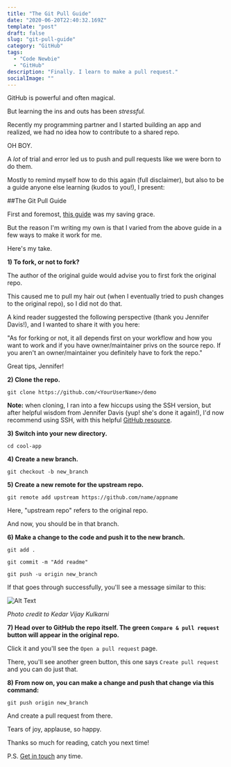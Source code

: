 ```yaml
---
title: "The Git Pull Guide"
date: "2020-06-20T22:40:32.169Z"
template: "post"
draft: false
slug: "git-pull-guide"
category: "GitHub"
tags:
  - "Code Newbie"
  - "GitHub"
description: "Finally. I learn to make a pull request."
socialImage: ""
---
```


GitHub is powerful and often magical.

But learning the ins and outs has been *stressful.*

Recently my programming partner and I started building an app and realized, we had no idea how to contribute to a shared repo.

OH BOY.

A *lot* of trial and error led us to push and pull requests like we were born to do them.

Mostly to remind myself how to do this again (full disclaimer), but also to be a guide anyone else learning (kudos to you!), I present:

##The Git Pull Guide

First and foremost, [this guide](https://opensource.com/article/19/7/create-pull-request-github) was my saving grace.

But the reason I'm writing my own is that I varied from the above guide in a few ways to make it work for me.

Here's my take.

**1) To fork, or not to fork?**

The author of the original guide would advise you to first fork the original repo.

This caused me to pull my hair out (when I eventually tried to push changes to the original repo), so I did not do that.

A kind reader suggested the following perspective (thank you Jennifer Davis!), and I wanted to share it with you here:

"As for forking or not, it all depends first on your workflow and how you want to work and if you have owner/maintainer privs on the source repo. If you aren't an owner/maintainer you definitely have to fork the repo."

Great tips, Jennifer!

**2) Clone the repo.**

`git clone https://github.com/<YourUserName>/demo`

**Note:** when cloning, I ran into a few hiccups using the SSH version, but after helpful wisdom from Jennifer Davis (yup! she's done it again!), I'd now recommend using SSH, with this helpful [GitHub resource](https://help.github.com/en/github/authenticating-to-github/connecting-to-github-with-ssh).

**3) Switch into your new directory.**

`cd cool-app`

**4) Create a new branch.**

`git checkout -b new_branch`

**5) Create a new remote for the upstream repo.**

`git remote add upstream https://github.com/name/appname`

Here, "upstream repo" refers to the original repo.

And now, you should be in that branch.

**6) Make a change to the code and push it to the new branch.**

`git add .`

`git commit -m "Add readme"`

`git push -u origin new_branch`

If that goes through successfully, you'll see a message similar to this:

![Alt Text](https://dev-to-uploads.s3.amazonaws.com/i/9la8z0i2wzfitsi2rhac.png)

*Photo credit to Kedar Vijay Kulkarni*

**7) Head over to GitHub the repo itself. The green `Compare & pull request` button will appear in the original repo.**

Click it and you'll see the `Open a pull request` page. 

There, you'll see another green button, this one says `Create pull request` and you can do just that.

**8) From now on, you can make a change and push that change via this command:**

`git push origin new_branch`

And create a pull request from there.

Tears of joy, applause, so happy. 

Thanks so much for reading, catch you next time!

P.S. [Get in touch](/pages/contacts) any time.